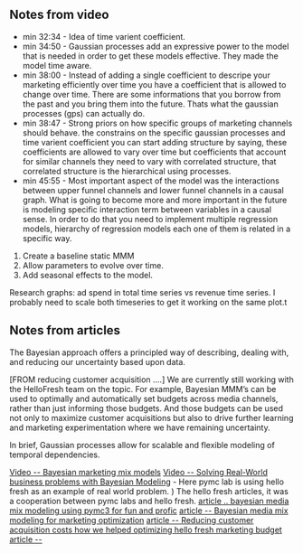 

## Notes from video

* min 32:34 - Idea of time varient coefficient.
* min 34:50 - Gaussian processes add an expressive power to the model that is needed in order to get these models effective.
            They made the model time aware.
* min 38:00 - Instead of adding a single coefficient to descripe your marketing efficiently over time you have a coefficient that is 
            allowed to change over time. There are some informations that you borrow from the past and you bring them into the future. Thats 
            what the gaussian processes (gps) can actually do.
* min 38:47 - Strong priors on how specific groups of marketing channels should behave. the constrains on the specific gaussian processes 
            and time varient coefficient you can start adding structure by saying, these coefficients are allowed to vary over time but
            coefficients that account for similar channels they need to vary with correlated structure, that correlated structure is the 
            hierarchical using processes.
* min 45:55 - Most important aspect of the model was the interactions between upper funnel channels and lower funnel channels in a 
            causal graph. What is going to become more and more important in the future is modeling specific interaction term between 
            variables in a causal sense. In order to do that you need to implement multiple regression models, hierarchy of regression
            models each one of them is related in a specific way.


1. Create a baseline static MMM
2. Allow parameters to evolve over time.
3. Add seasonal effects to the model.

Research graphs:
ad spend in total time series vs revenue time series. I probably need to scale both timeseries to get it working on the same plot.t


## Notes from articles

The Bayesian approach offers a principled way of describing, dealing with, and reducing our uncertainty based upon data.

[FROM reducing customer acquisition ....] We are currently still working with the HelloFresh team on the topic. For example,
Bayesian MMM’s can be used to optimally and automatically set budgets across media channels, rather than just informing those budgets.
And those budgets can be used not only to maximize customer acquisitions but also to drive further learning and marketing experimentation
where we have remaining uncertainty.

In brief, Gaussian processes allow for scalable and flexible modeling of temporal dependencies.


[Video -- Bayesian marketing mix models](https://www.youtube.com/watch?v=xVx91prC81g&t=1034s)
[Video -- Solving Real-World business problems with Bayesian Modeling](https://www.youtube.com/watch?v=twpZhNqVExc) - Here pymc lab is using hello fresh as an example of real world problem.
)
The hello fresh articles, it was a cooperation between pymc labs and hello fresh.
[article .. bayesian media mix modeling using pymc3 for fun and profic](https://engineering.hellofresh.com/bayesian-media-mix-modeling-using-pymc3-for-fun-and-profit-2bd4667504e6)
[article -- Bayesian media mix modeling for marketing optimization](https://www.pymc-labs.com/blog-posts/bayesian-media-mix-modeling-for-marketing-optimization/)
[article -- Reducing customer acquisition costs how we helped optimizing hello fresh marketing budget](https://www.pymc-labs.com/blog-posts/reducing-customer-acquisition-costs-how-we-helped-optimizing-hellofreshs-marketing-budget/)
[article -- ](https://www.pymc-labs.com/blog-posts/modelling-changes-marketing-effectiveness-over-time/)
